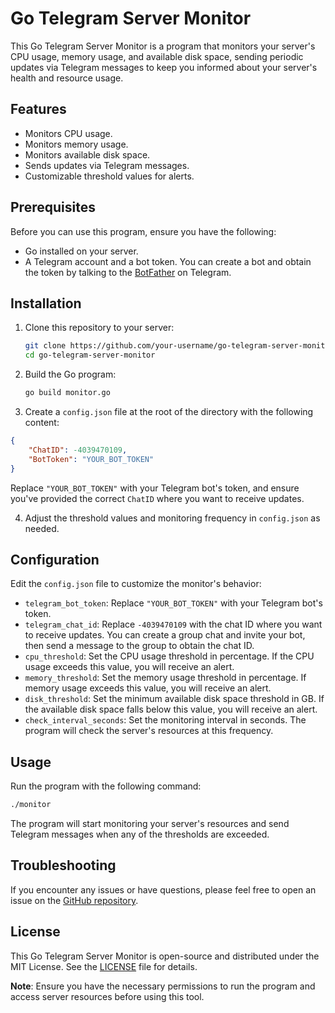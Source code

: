 # Go Telegram Server Monitor

This Go Telegram Server Monitor is a program that monitors your server's CPU usage, memory usage, and available disk space, sending periodic updates via Telegram messages to keep you informed about your server's health and resource usage.

## Features

- Monitors CPU usage.
- Monitors memory usage.
- Monitors available disk space.
- Sends updates via Telegram messages.
- Customizable threshold values for alerts.

## Prerequisites

Before you can use this program, ensure you have the following:

- Go installed on your server.
- A Telegram account and a bot token. You can create a bot and obtain the token by talking to the [BotFather](https://core.telegram.org/bots#botfather) on Telegram.

## Installation

1. Clone this repository to your server:

   ```bash
   git clone https://github.com/your-username/go-telegram-server-monitor.git
   cd go-telegram-server-monitor
   ```

2. Build the Go program:

   ```bash
   go build monitor.go
   ```

3. Create a `config.json` file at the root of the directory with the following content:

```json
{
    "ChatID": -4039470109,
    "BotToken": "YOUR_BOT_TOKEN"
}
```

Replace `"YOUR_BOT_TOKEN"` with your Telegram bot's token, and ensure you've provided the correct `ChatID` where you want to receive updates.

4. Adjust the threshold values and monitoring frequency in `config.json` as needed.

## Configuration

Edit the `config.json` file to customize the monitor's behavior:

- `telegram_bot_token`: Replace `"YOUR_BOT_TOKEN"` with your Telegram bot's token.
- `telegram_chat_id`: Replace `-4039470109` with the chat ID where you want to receive updates. You can create a group chat and invite your bot, then send a message to the group to obtain the chat ID.
- `cpu_threshold`: Set the CPU usage threshold in percentage. If the CPU usage exceeds this value, you will receive an alert.
- `memory_threshold`: Set the memory usage threshold in percentage. If memory usage exceeds this value, you will receive an alert.
- `disk_threshold`: Set the minimum available disk space threshold in GB. If the available disk space falls below this value, you will receive an alert.
- `check_interval_seconds`: Set the monitoring interval in seconds. The program will check the server's resources at this frequency.

## Usage

Run the program with the following command:

```bash
./monitor
```

The program will start monitoring your server's resources and send Telegram messages when any of the thresholds are exceeded.

## Troubleshooting

If you encounter any issues or have questions, please feel free to open an issue on the [GitHub repository](https://github.com/your-username/go-telegram-server-monitor).

## License

This Go Telegram Server Monitor is open-source and distributed under the MIT License. See the [LICENSE](LICENSE) file for details.

**Note**: Ensure you have the necessary permissions to run the program and access server resources before using this tool.